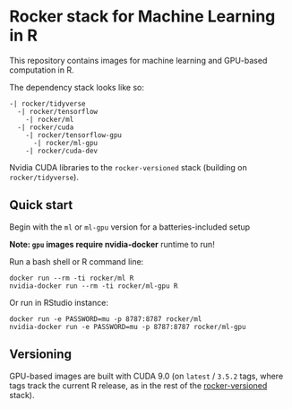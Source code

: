 # Rocker stack for Machine Learning in R 

This repository contains images for machine learning and GPU-based computation
in R.  




The dependency stack looks like so: 

```
-| rocker/tidyverse
  -| rocker/tensorflow
    -| rocker/ml
  -| rocker/cuda 
    -| rocker/tensorflow-gpu
      -| rocker/ml-gpu
    -| rocker/cuda-dev
```


Nvidia CUDA libraries to the `rocker-versioned`
stack (building on `rocker/tidyverse`). 

## Quick start

Begin with the `ml` or `ml-gpu` version for a batteries-included setup


**Note: `gpu` images require nvidia-docker** runtime to run!  

Run a bash shell or R command line:

```
docker run --rm -ti rocker/ml R
nvidia-docker run --rm -ti rocker/ml-gpu R
```

Or run in RStudio instance:

```
docker run -e PASSWORD=mu -p 8787:8787 rocker/ml
nvidia-docker run -e PASSWORD=mu -p 8787:8787 rocker/ml-gpu
```


## Versioning

GPU-based images are built with CUDA 9.0 (on `latest` / `3.5.2` tags, where
tags track the current R release, as in the rest of the
[rocker-versioned](https://github.com/rocker-org/rocker-versioned) stack).



